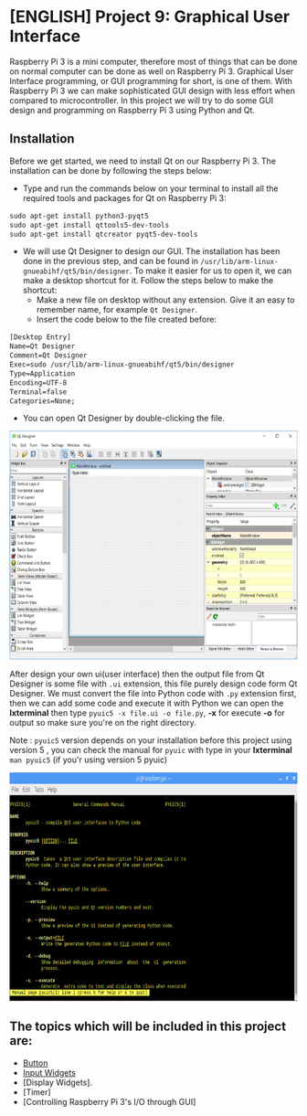 # [ENGLISH] Project 9: Graphical User Interface
Raspberry Pi 3 is a mini computer, therefore most of things that can be done on normal computer can be done as well on Raspberry Pi 3. Graphical User Interface programming, or GUI programming for short, is one of them. With Raspberry Pi 3 we can make sophisticated GUI design with less effort when compared to microcontroller. In this project we will try to do some GUI design and programming on Raspberry Pi 3 using Python and Qt.

## Installation
Before we get started, we need to install Qt on our Raspberry Pi 3. The installation can be done by following the steps below:
* Type and run the commands below on your terminal to install all the required tools and packages for Qt on Raspberry Pi 3:
```
sudo apt-get install python3-pyqt5
sudo apt-get install qttools5-dev-tools
sudo apt-get install qtcreator pyqt5-dev-tools
```
* We will use Qt Designer to design our GUI. The installation has been done in the previous step, and can be found in ```/usr/lib/arm-linux-gnueabihf/qt5/bin/designer```. To make it easier for us to open it, we can make a desktop shortcut for it. Follow the steps below to make the shortcut:
    * Make a new file on desktop without any extension. Give it an easy to remember name, for example ```Qt Designer```.
    * Insert the code below to the file created before:
```
[Desktop Entry]
Name=Qt Designer
Comment=Qt Designer
Exec=sudo /usr/lib/arm-linux-gnueabihf/qt5/bin/designer
Type=Application
Encoding=UTF-8
Terminal=false
Categories=None;
```
* You can open Qt Designer by double-clicking the file.

<img src="/images/Qt.png" height="400">

After design your own ui(user interface) then the output file from Qt Designer is some file with ```.ui``` extension, this file purely design code form Qt Designer. We must convert the file into Python code with ```.py``` extension first,  then we can add some code and execute it with Python we can open the **lxterminal** then type ```pyuic5 -x file.ui -o file.py```, **-x** for execute **-o** for output so make sure you're on the right directory.

Note : ```pyuic5``` version depends on your installation before this project using version 5 , you can check the manual for ```pyuic``` with type in your **lxterminal** ```man pyuic5``` (if you'r using version 5 pyuic)

<img src="/images/manpyuic5.PNG" height="400">

## The topics which will be included in this project are:
* [Button](/09_Graphical_User_Interface/Button/)
* [Input Widgets](/09_Graphical_User_Interface/Input_Widget/)
* [Display Widgets].
* [Timer]
* [Controlling Raspberry Pi 3's I/O through GUI]

